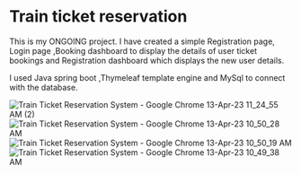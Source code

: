 # Train ticket reservation

This is my ONGOING project. I have created a simple Registration page, Login page ,Booking dashboard to display the details of user ticket bookings
and Registration dashboard which displays the new user details.

I used Java spring boot ,Thymeleaf template engine and MySql to connect with the database.

![Train Ticket Reservation System - Google Chrome 13-Apr-23 11_24_55 AM (2)](https://user-images.githubusercontent.com/89632000/231667242-811c2247-3cbd-4054-a0e9-9990043bdcc0.png)
![Train Ticket Reservation System - Google Chrome 13-Apr-23 10_50_28 AM](https://user-images.githubusercontent.com/89632000/231667251-dfb0fc5d-3cc6-4bd7-b444-4499e5bbbbf2.png)
![Train Ticket Reservation System - Google Chrome 13-Apr-23 10_50_19 AM](https://user-images.githubusercontent.com/89632000/231667254-5fa600ac-9d03-447e-8a63-5d9b2704025a.png)
![Train Ticket Reservation System - Google Chrome 13-Apr-23 10_49_38 AM](https://user-images.githubusercontent.com/89632000/231667257-e3e5ec67-cb2f-45e7-a6f8-102fd25879db.png)
